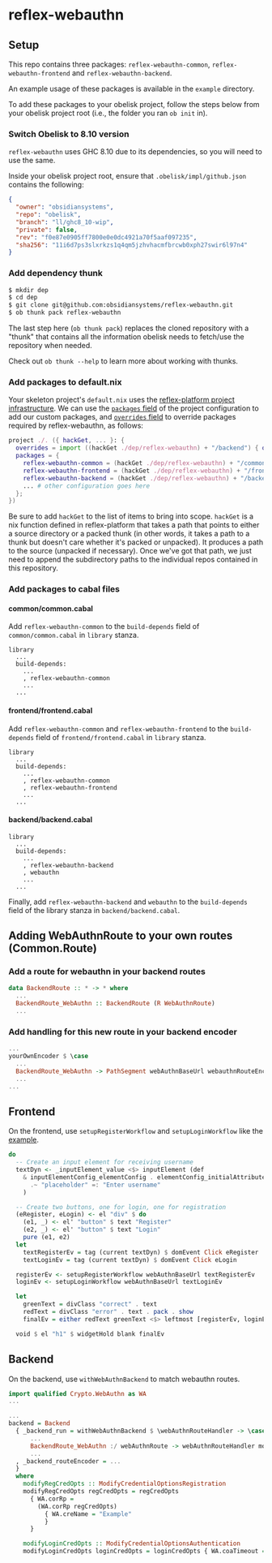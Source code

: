 # reflex-webauthn

## Setup
This repo contains three packages: `reflex-webauthn-common`, `reflex-webauthn-frontend` and `reflex-webauthn-backend`.

An example usage of these packages is available in the `example` directory.

To add these packages to your obelisk project, follow the steps below from your obelisk project root (i.e., the folder you ran `ob init` in).

### Switch Obelisk to 8.10 version
`reflex-webauthn` uses GHC 8.10 due to its dependencies, so you will need to use the same.

Inside your obelisk project root, ensure that `.obelisk/impl/github.json` contains the following:
```json
{
  "owner": "obsidiansystems",
  "repo": "obelisk",
  "branch": "ll/ghc8_10-wip",
  "private": false,
  "rev": "f0e87e0905ff7800e0e0dc4921a70f5aaf097235",
  "sha256": "11i6d7ps3slxrkzs1q4qm5jzhvhacmfbrcwb0xph27swir6l97n4"
}
```

### Add dependency thunk
```bash
$ mkdir dep
$ cd dep
$ git clone git@github.com:obsidiansystems/reflex-webauthn.git
$ ob thunk pack reflex-webauthn
```

The last step here (`ob thunk pack`) replaces the cloned repository with a "thunk" that contains all the information obelisk needs to fetch/use the repository when needed.

Check out `ob thunk --help` to learn more about working with thunks.

### Add packages to default.nix

Your skeleton project's `default.nix` uses the [reflex-platform project infrastructure](https://github.com/reflex-frp/reflex-platform/blob/develop/project/default.nix). We can use the [`packages` field](https://github.com/reflex-frp/reflex-platform/blob/develop/project/default.nix#L53-L58) of the project configuration to add our custom packages, and [`overrides` field](https://github.com/reflex-frp/reflex-platform/blob/develop/project/default.nix#L72-L87) to override packages required by reflex-webauthn, as follows:

```nix
project ./. ({ hackGet, ... }: {
  overrides = import ((hackGet ./dep/reflex-webauthn) + "/backend") { obelisk = obelisk; pkgs = pkgs; };
  packages = {
    reflex-webauthn-common = (hackGet ./dep/reflex-webauthn) + "/common";
    reflex-webauthn-frontend = (hackGet ./dep/reflex-webauthn) + "/frontend";
    reflex-webauthn-backend = (hackGet ./dep/reflex-webauthn) + "/backend";
    ... # other configuration goes here
  };
})
```

Be sure to add `hackGet` to the list of items to bring into scope. `hackGet` is a nix function defined in reflex-platform that takes a path that points to either a source directory or a packed thunk (in other words, it takes a path to a thunk but doesn't care whether it's packed or unpacked). It produces a path to the source (unpacked if necessary). Once we've got that path, we just need to append the subdirectory paths to the individual repos contained in this repository.

### Add packages to cabal files

#### common/common.cabal
Add `reflex-webauthn-common` to the `build-depends` field of `common/common.cabal` in `library` stanza.
```cabal
library
  ... 
  build-depends:
    ...
    , reflex-webauthn-common
    ...
  ...
```

#### frontend/frontend.cabal
Add `reflex-webauthn-common` and `reflex-webauthn-frontend` to the `build-depends` field of `frontend/frontend.cabal` in `library` stanza.
```cabal
library
  ...
  build-depends: 
    ...
    , reflex-webauthn-common
    , reflex-webauthn-frontend
    ...
  ...
```

#### backend/backend.cabal
```cabal
library
  ...
  build-depends:
    ...
    , reflex-webauthn-backend
    , webauthn
    ...
  ...
```
Finally, add `reflex-webauthn-backend` and `webauthn` to the `build-depends` field of the library stanza in `backend/backend.cabal`.

## Adding WebAuthnRoute to your own routes (Common.Route)

### Add a route for webauthn in your backend routes
```haskell
data BackendRoute :: * -> * where
  ...
  BackendRoute_WebAuthn :: BackendRoute (R WebAuthnRoute)
  ...
```

### Add handling for this new route in your backend encoder
```haskell
...
yourOwnEncoder $ \case
  ...
  BackendRoute_WebAuthn -> PathSegment webAuthnBaseUrl webauthnRouteEncoder)
  ...
...
```

## Frontend
On the frontend, use `setupRegisterWorkflow` and `setupLoginWorkflow` like the [example](https://github.com/obsidiansystems/reflex-webauthn/blob/main/example/frontend/src/Frontend.hs#L53).
```haskell
do
  -- Create an input element for receiving username
  textDyn <- _inputElement_value <$> inputElement (def
    & inputElementConfig_elementConfig . elementConfig_initialAttributes
      .~ "placeholder" =: "Enter username"
    )

  -- Create two buttons, one for login, one for registration
  (eRegister, eLogin) <- el "div" $ do
    (e1, _) <- el' "button" $ text "Register"
    (e2, _) <- el' "button" $ text "Login"
    pure (e1, e2)
  let
    textRegisterEv = tag (current textDyn) $ domEvent Click eRegister
    textLoginEv = tag (current textDyn) $ domEvent Click eLogin

  registerEv <- setupRegisterWorkflow webAuthnBaseUrl textRegisterEv
  loginEv <- setupLoginWorkflow webAuthnBaseUrl textLoginEv

  let
    greenText = divClass "correct" . text
    redText = divClass "error" . text . pack . show
    finalEv = either redText greenText <$> leftmost [registerEv, loginEv]

  void $ el "h1" $ widgetHold blank finalEv
```

## Backend
On the backend, use `withWebAuthnBackend` to match webauthn routes.
```haskell
import qualified Crypto.WebAuthn as WA
...

...
backend = Backend
  { _backend_run = withWebAuthnBackend $ \webAuthnRouteHandler -> \case
      ...
      BackendRoute_WebAuthn :/ webAuthnRoute -> webAuthnRouteHandler modifyRegCredOpts modifyLoginCredOpts webAuthnRoute
      ...
  , _backend_routeEncoder = ...
  }
  where
    modifyRegCredOpts :: ModifyCredentialOptionsRegistration
    modifyRegCredOpts regCredOpts = regCredOpts
      { WA.corRp =
        (WA.corRp regCredOpts)
          { WA.creName = "Example"
          }
      }

    modifyLoginCredOpts :: ModifyCredentialOptionsAuthentication
    modifyLoginCredOpts loginCredOpts = loginCredOpts { WA.coaTimeout = Just $ WA.Timeout 10000 }
```
